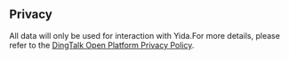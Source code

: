 ## Privacy

All data will only be used for interaction with Yida.For more details, please refer to the [DingTalk Open Platform Privacy Policy](https://open.dingtalk.com/document/resourcedownload/open-latform-privacy-policy).
